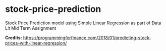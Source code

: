 # stock-price-prediction
Stock Price Prediction model using Simple Linear Regression as part of Data Lit Mid Term Assignment

<b>Credits:</b> https://programmingforfinance.com/2018/01/predicting-stock-prices-with-linear-regression/ 
